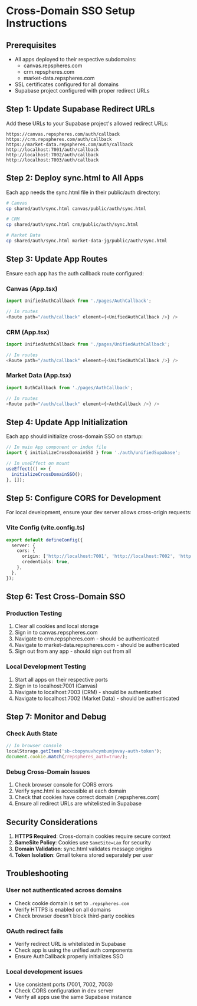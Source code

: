 # Cross-Domain SSO Setup Instructions

## Prerequisites

- All apps deployed to their respective subdomains:
  - canvas.repspheres.com
  - crm.repspheres.com
  - market-data.repspheres.com
- SSL certificates configured for all domains
- Supabase project configured with proper redirect URLs

## Step 1: Update Supabase Redirect URLs

Add these URLs to your Supabase project's allowed redirect URLs:

```
https://canvas.repspheres.com/auth/callback
https://crm.repspheres.com/auth/callback
https://market-data.repspheres.com/auth/callback
http://localhost:7001/auth/callback
http://localhost:7002/auth/callback
http://localhost:7003/auth/callback
```

## Step 2: Deploy sync.html to All Apps

Each app needs the sync.html file in their public/auth directory:

```bash
# Canvas
cp shared/auth/sync.html canvas/public/auth/sync.html

# CRM
cp shared/auth/sync.html crm/public/auth/sync.html

# Market Data
cp shared/auth/sync.html market-data-jg/public/auth/sync.html
```

## Step 3: Update App Routes

Ensure each app has the auth callback route configured:

### Canvas (App.tsx)

```typescript
import UnifiedAuthCallback from './pages/AuthCallback';

// In routes
<Route path="/auth/callback" element={<UnifiedAuthCallback />} />
```

### CRM (App.tsx)

```typescript
import UnifiedAuthCallback from './pages/UnifiedAuthCallback';

// In routes
<Route path="/auth/callback" element={<UnifiedAuthCallback />} />
```

### Market Data (App.tsx)

```typescript
import AuthCallback from './pages/AuthCallback';

// In routes
<Route path="/auth/callback" element={<AuthCallback />} />
```

## Step 4: Update App Initialization

Each app should initialize cross-domain SSO on startup:

```typescript
// In main App component or index file
import { initializeCrossDomainSSO } from './auth/unifiedSupabase';

// In useEffect on mount
useEffect(() => {
  initializeCrossDomainSSO();
}, []);
```

## Step 5: Configure CORS for Development

For local development, ensure your dev server allows cross-origin requests:

### Vite Config (vite.config.ts)

```typescript
export default defineConfig({
  server: {
    cors: {
      origin: ['http://localhost:7001', 'http://localhost:7002', 'http://localhost:7003'],
      credentials: true,
    },
  },
});
```

## Step 6: Test Cross-Domain SSO

### Production Testing

1. Clear all cookies and local storage
2. Sign in to canvas.repspheres.com
3. Navigate to crm.repspheres.com - should be authenticated
4. Navigate to market-data.repspheres.com - should be authenticated
5. Sign out from any app - should sign out from all

### Local Development Testing

1. Start all apps on their respective ports
2. Sign in to localhost:7001 (Canvas)
3. Navigate to localhost:7003 (CRM) - should be authenticated
4. Navigate to localhost:7002 (Market Data) - should be authenticated

## Step 7: Monitor and Debug

### Check Auth State

```javascript
// In browser console
localStorage.getItem('sb-cbopynuvhcymbumjnvay-auth-token');
document.cookie.match(/repspheres_auth=true/);
```

### Debug Cross-Domain Issues

1. Check browser console for CORS errors
2. Verify sync.html is accessible at each domain
3. Check that cookies have correct domain (.repspheres.com)
4. Ensure all redirect URLs are whitelisted in Supabase

## Security Considerations

1. **HTTPS Required**: Cross-domain cookies require secure context
2. **SameSite Policy**: Cookies use `SameSite=Lax` for security
3. **Domain Validation**: sync.html validates message origins
4. **Token Isolation**: Gmail tokens stored separately per user

## Troubleshooting

### User not authenticated across domains

- Check cookie domain is set to `.repspheres.com`
- Verify HTTPS is enabled on all domains
- Check browser doesn't block third-party cookies

### OAuth redirect fails

- Verify redirect URL is whitelisted in Supabase
- Check app is using the unified auth components
- Ensure AuthCallback properly initializes SSO

### Local development issues

- Use consistent ports (7001, 7002, 7003)
- Check CORS configuration in dev server
- Verify all apps use the same Supabase instance
